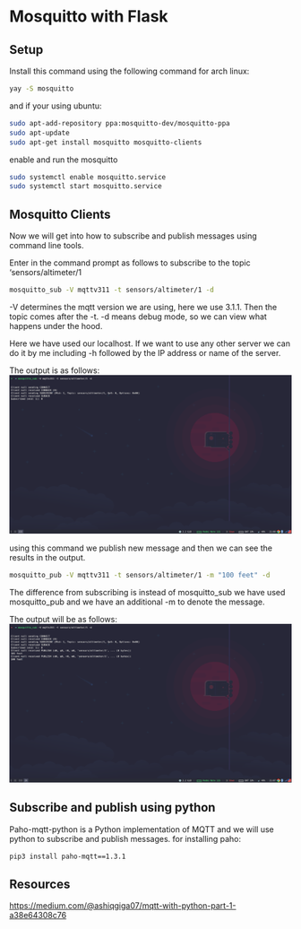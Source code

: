 # Mosquitto with Flask

## Setup
Install this command using the following command for arch linux:
```bash
yay -S mosquitto
```
and if your using ubuntu:
```bash
sudo apt-add-repository ppa:mosquitto-dev/mosquitto-ppa
sudo apt-update
sudo apt-get install mosquitto mosquitto-clients
```
enable and run the mosquitto
```bash
sudo systemctl enable mosquitto.service
sudo systemctl start mosquitto.service
```
## Mosquitto Clients
Now we will get into how to subscribe and publish messages using command line tools.

Enter in the command prompt as follows to subscribe to the topic ‘sensors/altimeter/1

```bash
mosquitto_sub -V mqttv311 -t sensors/altimeter/1 -d
```

-V determines the mqtt version we are using, here we use 3.1.1. Then the topic comes after the -t. -d means debug mode, so we can view what happens under the hood.

Here we have used our localhost. If we want to use any other server we can do it by me including -h followed by the IP address or name of the server.

The output is as follows:
![Output Picture](./Docs/mqtt-command-output.png)

using this command we publish new message and then we can see the results in the output.
```bash
mosquitto_pub -V mqttv311 -t sensors/altimeter/1 -m "100 feet" -d
```
The difference from subscribing is instead of mosquitto_sub we have used mosquitto_pub and we have an additional -m to denote the message.

The output will be as follows:
![Output](./Docs/mqtt-sub-out-2.png)

## Subscribe and publish using python
Paho-mqtt-python is a Python implementation of MQTT and we will use python to subscribe and publish messages.
for installing paho:
```bash
pip3 install paho-mqtt==1.3.1
```







## Resources
https://medium.com/@ashiqgiga07/mqtt-with-python-part-1-a38e64308c76

